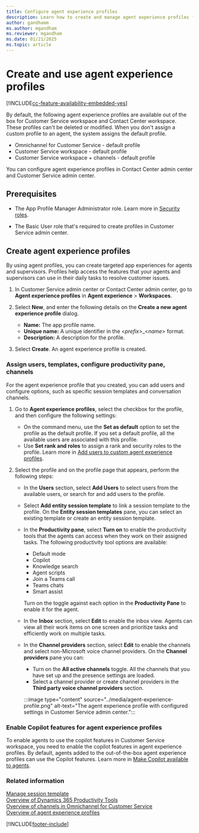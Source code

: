 ```yaml
---
title: Configure agent experience profiles
description: Learn how to create and manage agent experience profiles for customized agent experiences.
author: gandhamm
ms.author: mgandham
ms.reviewer: mgandham
ms.date: 01/21/2025
ms.topic: article
---
```


# Create and use agent experience profiles

[!INCLUDE[cc-feature-availability-embedded-yes](../../includes/cc-feature-availability-embedded-yes.md)]

By default, the following agent experience profiles are available out of the box for Customer Service workspace and Contact Center workspace. These profiles can't be deleted or modified.  When you don't assign a custom profile to an agent, the system assigns the default profile.

- Omnichannel for Customer Service - default profile
- Customer Service workspace - default profile
- Customer Service workspace + channels - default profile

You can configure agent experience profiles in Contact Center admin center and Customer Service admin center. 

## Prerequisites

- The App Profile Manager Administrator role. Learn more in [Security roles](security-roles.md).

- The Basic User role that's required to create profiles in Customer Service admin center.

## Create agent experience profiles

By using agent profiles, you can create targeted app experiences for agents and supervisors. Profiles help access the features that your agents and supervisors can use in their daily tasks to resolve customer issues.

1. In Customer Service admin center or Contact Center admin center, go to  **Agent experience profiles** in **Agent experience** > **Workspaces**.

1. Select **New**, and enter the following details on the **Create a new agent experience profile** dialog.

   - **Name:** The app profile name.
   - **Unique name:** A unique identifier in the <*prefix*>_<*name*> format.
   - **Description:** A description for the profile.

1. Select **Create**. An agent experience profile is created.

### Assign users, templates, configure productivity pane, channels

For the agent experience profile that you created, you can add users and configure options, such as specific session templates and conversation channels.

1. Go to **Agent experience profiles**, select the checkbox for the profile, and then configure the following settings:

   - On the command menu, use the **Set as default** option to set the profile as the default profile. If you set a default profile, all the available users are associated with this profile.
   - Use **Set rank and roles** to assign a rank and security roles to the profile. Learn more in [Add users to custom agent experience profiles](add-profile-default.md).
1. Select the profile and on the profile page that appears, perform the following steps:
   - In the **Users** section, select **Add Users** to select users from the available users, or search for and add users to the profile.
   - Select **Add entity session template** to link a session template to the profile. On the **Entity session templates** pane, you can select an existing template or create an entity session template.
   - In the **Productivity pane**, select **Turn on** to enable the productivity tools that the agents can access when they work on their assigned tasks. The following productivity tool options are available:
  
      - Default mode
      - Copilot
      - Knowledge search
      - Agent scripts
      - Join a Teams call
      - Teams chats
      - Smart assist
      
      Turn on the toggle against each option in the **Productivity Pane** to enable it for the agent.
   - In the **Inbox** section, select **Edit** to enable the inbox view. Agents can view all their work items on one screen and prioritize tasks and efficiently work on multiple tasks.
   - In the **Channel providers** section, select **Edit** to enable the channels and select non-Microsoft voice channel providers. On the **Channel providers**  pane you can:
      - Turn on the **All active channels** toggle. All the channels that you have set up and the presence settings are loaded.
      - Select a channel provider or create channel providers in the **Third party voice channel providers** section.
  
     :::image type="content" source="../media/agent-experience-profile.png" alt-text="The agent experience profile with configured settings in Customer Service admin center.":::

### Enable Copilot features for agent experience profiles

To enable agents to use the copilot features in Customer Service workspace, you need to enable the copilot features in agent experience profiles. By default, agents added to the out-of-the-box agent experience profiles can use the Copilot features. Learn more in [Make Copilot available to agents](configure-copilot-features.md#make-copilot-available-to-agents).

### Related information

[Manage session template](session-templates.md)  
[Overview of Dynamics 365 Productivity Tools](productivity-tools.md)  
[Overview of channels in Omnichannel for Customer Service](../use/channels.md)  
[Overview of agent experience profiles](overview.md)  


[!INCLUDE[footer-include](../../includes/footer-banner.md)]
